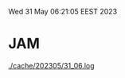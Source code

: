 Wed 31 May 06:21:05 EEST 2023
# JAM
<a href='./cache/202305/31_06.log'>./cache/202305/31_06.log</a>
